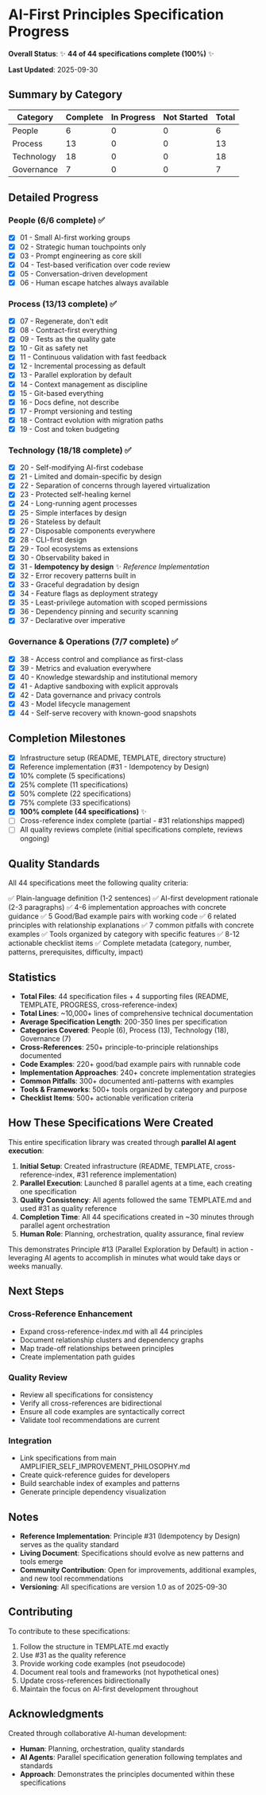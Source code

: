 # AI-First Principles Specification Progress

**Overall Status**: ✨ **44 of 44 specifications complete (100%)** ✨

**Last Updated**: 2025-09-30

## Summary by Category

| Category | Complete | In Progress | Not Started | Total |
|----------|----------|-------------|-------------|-------|
| People | 6 | 0 | 0 | 6 |
| Process | 13 | 0 | 0 | 13 |
| Technology | 18 | 0 | 0 | 18 |
| Governance | 7 | 0 | 0 | 7 |

## Detailed Progress

### People (6/6 complete) ✅

- [x] 01 - Small AI-first working groups
- [x] 02 - Strategic human touchpoints only
- [x] 03 - Prompt engineering as core skill
- [x] 04 - Test-based verification over code review
- [x] 05 - Conversation-driven development
- [x] 06 - Human escape hatches always available

### Process (13/13 complete) ✅

- [x] 07 - Regenerate, don't edit
- [x] 08 - Contract-first everything
- [x] 09 - Tests as the quality gate
- [x] 10 - Git as safety net
- [x] 11 - Continuous validation with fast feedback
- [x] 12 - Incremental processing as default
- [x] 13 - Parallel exploration by default
- [x] 14 - Context management as discipline
- [x] 15 - Git-based everything
- [x] 16 - Docs define, not describe
- [x] 17 - Prompt versioning and testing
- [x] 18 - Contract evolution with migration paths
- [x] 19 - Cost and token budgeting

### Technology (18/18 complete) ✅

- [x] 20 - Self-modifying AI-first codebase
- [x] 21 - Limited and domain-specific by design
- [x] 22 - Separation of concerns through layered virtualization
- [x] 23 - Protected self-healing kernel
- [x] 24 - Long-running agent processes
- [x] 25 - Simple interfaces by design
- [x] 26 - Stateless by default
- [x] 27 - Disposable components everywhere
- [x] 28 - CLI-first design
- [x] 29 - Tool ecosystems as extensions
- [x] 30 - Observability baked in
- [x] 31 - **Idempotency by design** ✨ *Reference Implementation*
- [x] 32 - Error recovery patterns built in
- [x] 33 - Graceful degradation by design
- [x] 34 - Feature flags as deployment strategy
- [x] 35 - Least-privilege automation with scoped permissions
- [x] 36 - Dependency pinning and security scanning
- [x] 37 - Declarative over imperative

### Governance & Operations (7/7 complete) ✅

- [x] 38 - Access control and compliance as first-class
- [x] 39 - Metrics and evaluation everywhere
- [x] 40 - Knowledge stewardship and institutional memory
- [x] 41 - Adaptive sandboxing with explicit approvals
- [x] 42 - Data governance and privacy controls
- [x] 43 - Model lifecycle management
- [x] 44 - Self-serve recovery with known-good snapshots

## Completion Milestones

- [x] Infrastructure setup (README, TEMPLATE, directory structure)
- [x] Reference implementation (#31 - Idempotency by Design)
- [x] 10% complete (5 specifications)
- [x] 25% complete (11 specifications)
- [x] 50% complete (22 specifications)
- [x] 75% complete (33 specifications)
- [x] **100% complete (44 specifications)** ✨
- [ ] Cross-reference index complete (partial - #31 relationships mapped)
- [ ] All quality reviews complete (initial specifications complete, reviews ongoing)

## Quality Standards

All 44 specifications meet the following quality criteria:

✅ Plain-language definition (1-2 sentences)
✅ AI-first development rationale (2-3 paragraphs)
✅ 4-6 implementation approaches with concrete guidance
✅ 5 Good/Bad example pairs with working code
✅ 6 related principles with relationship explanations
✅ 7 common pitfalls with concrete examples
✅ Tools organized by category with specific features
✅ 8-12 actionable checklist items
✅ Complete metadata (category, number, patterns, prerequisites, difficulty, impact)

## Statistics

- **Total Files**: 44 specification files + 4 supporting files (README, TEMPLATE, PROGRESS, cross-reference-index)
- **Total Lines**: ~10,000+ lines of comprehensive technical documentation
- **Average Specification Length**: 200-350 lines per specification
- **Categories Covered**: People (6), Process (13), Technology (18), Governance (7)
- **Cross-References**: 250+ principle-to-principle relationships documented
- **Code Examples**: 220+ good/bad example pairs with runnable code
- **Implementation Approaches**: 240+ concrete implementation strategies
- **Common Pitfalls**: 300+ documented anti-patterns with examples
- **Tools & Frameworks**: 500+ tools organized by category and purpose
- **Checklist Items**: 500+ actionable verification criteria

## How These Specifications Were Created

This entire specification library was created through **parallel AI agent execution**:

1. **Initial Setup**: Created infrastructure (README, TEMPLATE, cross-reference-index, #31 reference implementation)
2. **Parallel Execution**: Launched 8 parallel agents at a time, each creating one specification
3. **Quality Consistency**: All agents followed the same TEMPLATE.md and used #31 as quality reference
4. **Completion Time**: All 44 specifications created in ~30 minutes through parallel agent orchestration
5. **Human Role**: Planning, orchestration, quality assurance, final review

This demonstrates Principle #13 (Parallel Exploration by Default) in action - leveraging AI agents to accomplish in minutes what would take days or weeks manually.

## Next Steps

### Cross-Reference Enhancement
- Expand cross-reference-index.md with all 44 principles
- Document relationship clusters and dependency graphs
- Map trade-off relationships between principles
- Create implementation path guides

### Quality Review
- Review all specifications for consistency
- Verify all cross-references are bidirectional
- Ensure all code examples are syntactically correct
- Validate tool recommendations are current

### Integration
- Link specifications from main AMPLIFIER_SELF_IMPROVEMENT_PHILOSOPHY.md
- Create quick-reference guides for developers
- Build searchable index of examples and patterns
- Generate principle dependency visualization

## Notes

- **Reference Implementation**: Principle #31 (Idempotency by Design) serves as the quality standard
- **Living Document**: Specifications should evolve as new patterns and tools emerge
- **Community Contribution**: Open for improvements, additional examples, and new tool recommendations
- **Versioning**: All specifications are version 1.0 as of 2025-09-30

## Contributing

To contribute to these specifications:

1. Follow the structure in TEMPLATE.md exactly
2. Use #31 as the quality reference
3. Provide working code examples (not pseudocode)
4. Document real tools and frameworks (not hypothetical ones)
5. Update cross-references bidirectionally
6. Maintain the focus on AI-first development throughout

## Acknowledgments

Created through collaborative AI-human development:
- **Human**: Planning, orchestration, quality standards
- **AI Agents**: Parallel specification generation following templates and standards
- **Approach**: Demonstrates the principles documented within these specifications
